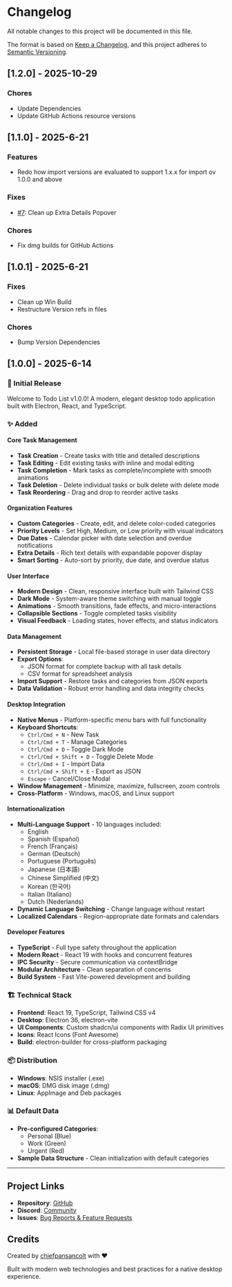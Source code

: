 # Changelog

All notable changes to this project will be documented in this file.

The format is based on [Keep a Changelog](https://keepachangelog.com/en/1.0.0/),
and this project adheres to [Semantic Versioning](https://semver.org/spec/v2.0.0.html).

## [1.2.0] - 2025-10-29

### Chores

- Update Dependencies
- Update GitHub Actions resource versions

## [1.1.0] - 2025-6-21

### Features

- Redo how import versions are evaluated to support 1.x.x for import ov 1.0.0 and above

### Fixes

- [#7](https://github.com/chiefpansancolt/todo-list/issues/7): Clean up Extra Details Popover

### Chores

- Fix dmg builds for GitHub Actions

## [1.0.1] - 2025-6-21

### Fixes

- Clean up Win Build
- Restructure Version refs in files

### Chores

- Bump Version Dependencies

## [1.0.0] - 2025-6-14

### 🎉 Initial Release

Welcome to Todo List v1.0.0! A modern, elegant desktop todo application built with Electron, React, and TypeScript.

### ✨ Added

#### Core Task Management

- **Task Creation** - Create tasks with title and detailed descriptions
- **Task Editing** - Edit existing tasks with inline and modal editing
- **Task Completion** - Mark tasks as complete/incomplete with smooth animations
- **Task Deletion** - Delete individual tasks or bulk delete with delete mode
- **Task Reordering** - Drag and drop to reorder active tasks

#### Organization Features

- **Custom Categories** - Create, edit, and delete color-coded categories
- **Priority Levels** - Set High, Medium, or Low priority with visual indicators
- **Due Dates** - Calendar picker with date selection and overdue notifications
- **Extra Details** - Rich text details with expandable popover display
- **Smart Sorting** - Auto-sort by priority, due date, and overdue status

#### User Interface

- **Modern Design** - Clean, responsive interface built with Tailwind CSS
- **Dark Mode** - System-aware theme switching with manual toggle
- **Animations** - Smooth transitions, fade effects, and micro-interactions
- **Collapsible Sections** - Toggle completed tasks visibility
- **Visual Feedback** - Loading states, hover effects, and status indicators

#### Data Management

- **Persistent Storage** - Local file-based storage in user data directory
- **Export Options**:
  - JSON format for complete backup with all task details
  - CSV format for spreadsheet analysis
- **Import Support** - Restore tasks and categories from JSON exports
- **Data Validation** - Robust error handling and data integrity checks

#### Desktop Integration

- **Native Menus** - Platform-specific menu bars with full functionality
- **Keyboard Shortcuts**:
  - `Ctrl/Cmd + N` - New Task
  - `Ctrl/Cmd + T` - Manage Categories
  - `Ctrl/Cmd + D` - Toggle Dark Mode
  - `Ctrl/Cmd + Shift + D` - Toggle Delete Mode
  - `Ctrl/Cmd + I` - Import Data
  - `Ctrl/Cmd + Shift + E` - Export as JSON
  - `Escape` - Cancel/Close Modal
- **Window Management** - Minimize, maximize, fullscreen, zoom controls
- **Cross-Platform** - Windows, macOS, and Linux support

#### Internationalization

- **Multi-Language Support** - 10 languages included:
  - English
  - Spanish (Español)
  - French (Français)
  - German (Deutsch)
  - Portuguese (Português)
  - Japanese (日本語)
  - Chinese Simplified (中文)
  - Korean (한국어)
  - Italian (Italiano)
  - Dutch (Nederlands)
- **Dynamic Language Switching** - Change language without restart
- **Localized Calendars** - Region-appropriate date formats and calendars

#### Developer Features

- **TypeScript** - Full type safety throughout the application
- **Modern React** - React 19 with hooks and concurrent features
- **IPC Security** - Secure communication via contextBridge
- **Modular Architecture** - Clean separation of concerns
- **Build System** - Fast Vite-powered development and building

### 🏗️ Technical Stack

- **Frontend**: React 19, TypeScript, Tailwind CSS v4
- **Desktop**: Electron 36, electron-vite
- **UI Components**: Custom shadcn/ui components with Radix UI primitives
- **Icons**: React Icons (Font Awesome)
- **Build**: electron-builder for cross-platform packaging

### 📦 Distribution

- **Windows**: NSIS installer (.exe)
- **macOS**: DMG disk image (.dmg)
- **Linux**: AppImage and Deb packages

### 📊 Default Data

- **Pre-configured Categories**:
  - Personal (Blue)
  - Work (Green)
  - Urgent (Red)
- **Sample Data Structure** - Clean initialization with default categories

---

## Project Links

- **Repository**: [GitHub](https://github.com/chiefpansancolt/todo-list-app)
- **Discord**: [Community](https://discord.gg/chiefpansancolt)
- **Issues**: [Bug Reports & Feature Requests](https://github.com/chiefpansancolt/todo-list-app/issues)

## Credits

Created by [chiefpansancolt](https://chiefpansancolt.dev) with ❤️

Built with modern web technologies and best practices for a native desktop experience.
